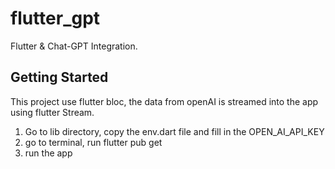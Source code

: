 # flutter_gpt

Flutter & Chat-GPT Integration.

## Getting Started
This project use flutter bloc, the data from openAI is streamed into the app using flutter Stream.

1. Go to lib directory, copy the env.dart file and fill in the OPEN_AI_API_KEY
2. go to terminal, run flutter pub get
3. run the app